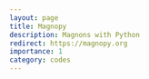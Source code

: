 ```yaml
---
layout: page
title: Magnopy
description: Magnons with Python
redirect: https://magnopy.org
importance: 1
category: codes
---
```

